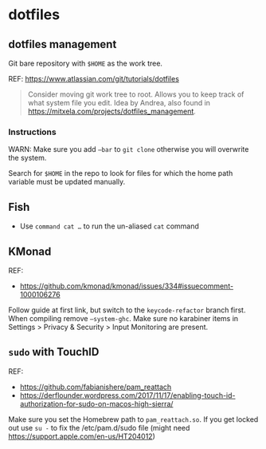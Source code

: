 # dotfiles

## dotfiles management

Git bare repository with `$HOME` as the work tree.

REF: https://www.atlassian.com/git/tutorials/dotfiles

> Consider moving git work tree to root. Allows you to keep track of what system file you edit.
Idea by Andrea, also found in https://mitxela.com/projects/dotfiles_management.

### Instructions

WARN: Make sure you add `—bar` to `git clone` otherwise you will overwrite the system.

Search for `$HOME` in the repo to look for files for which the home path variable
must be updated manually.

## Fish
- Use `command cat …` to run the un-aliased `cat` command

## KMonad

REF:
- https://github.com/kmonad/kmonad/issues/334#issuecomment-1000106276

Follow guide at first link, but switch to the `keycode-refactor` branch first.
When compiling remove `—system-ghc`.
Make sure no karabiner items in Settings > Privacy & Security > Input Monitoring are present.

## `sudo` with TouchID

REF:
- https://github.com/fabianishere/pam_reattach
- https://derflounder.wordpress.com/2017/11/17/enabling-touch-id-authorization-for-sudo-on-macos-high-sierra/

Make sure you set the Homebrew path to `pam_reattach.so`.
If you get locked out use `su -` to fix the /etc/pam.d/sudo file (might need https://support.apple.com/en-us/HT204012)

